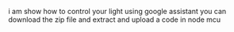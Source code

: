 i am show how to control your light using google assistant you can download the zip file and extract and upload a code in node mcu

